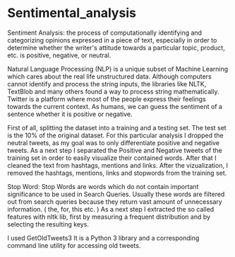 # Sentimental_analysis

Sentiment Analysis: the process of computationally identifying and categorizing opinions expressed in a piece of text, especially in order to determine whether the writer's attitude towards a particular topic, product, etc. is positive, negative, or neutral.

Natural Language Processing (NLP) is a unique subset of Machine Learning which cares about the real life unstructured data. Although computers cannot identify and process the string inputs, the libraries like NLTK, TextBlob and many others found a way to process string mathematically. Twitter is a platform where most of the people express their feelings towards the current context. As humans, we can guess the sentiment of a sentence whether it is positive or negative.

First of all, splitting the dataset into a training and a testing set. The test set is the 10% of the original dataset. For this particular analysis I dropped the neutral tweets, as my goal was to only differentiate positive and negative tweets.
As a next step I separated the Positive and Negative tweets of the training set in order to easily visualize their contained words. After that I cleaned the text from hashtags, mentions and links.
After the vizualization, I removed the hashtags, mentions, links and stopwords from the training set.

Stop Word: Stop Words are words which do not contain important significance to be used in Search Queries. Usually these words are filtered out from search queries because they return vast amount of unnecessary information. ( the, for, this etc. )
As a next step I extracted the so called features with nltk lib, first by measuring a frequent distribution and by selecting the resulting keys.

I used GetOldTweets3
It is a Python 3 library and a corresponding command line utility for accessing old tweets.
